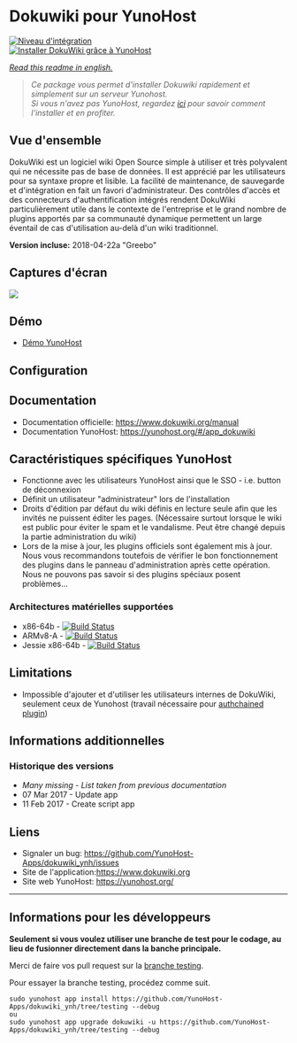 # Dokuwiki pour YunoHost

[![Niveau d'intégration](https://dash.yunohost.org/integration/dokuwiki.svg)](https://dash.yunohost.org/appci/app/dokuwiki)  
[![Installer DokuWiki grâce à YunoHost](https://install-app.yunohost.org/install-with-yunohost.png)](https://install-app.yunohost.org/?app=dokuwiki)

*[Read this readme in english.](./README.md)* 

> *Ce package vous permet d'installer Dokuwiki rapidement et simplement sur un serveur Yunohost.  
Si vous n'avez pas YunoHost, regardez [ici](https://yunohost.org/#/install) pour savoir comment l'installer et en profiter.*

## Vue d'ensemble

DokuWiki est un logiciel wiki Open Source simple à utiliser et très polyvalent qui ne nécessite pas de base de données. Il est apprécié par les utilisateurs pour sa syntaxe propre et lisible. La facilité de maintenance, de sauvegarde et d'intégration en fait un favori d'administrateur. Des contrôles d'accès et des connecteurs d'authentification intégrés rendent DokuWiki particulièrement utile dans le contexte de l'entreprise et le grand nombre de plugins apportés par sa communauté dynamique permettent un large éventail de cas d'utilisation au-delà d'un wiki traditionnel.

**Version incluse:** 2018-04-22a "Greebo"

## Captures d'écran

![](https://www.dokuwiki.org/_media/dokuwikimainwindow.png)

## Démo

* [Démo YunoHost](https://demo.yunohost.org/dokuwiki/)

## Configuration

## Documentation

* Documentation officielle: https://www.dokuwiki.org/manual
* Documentation YunoHost: https://yunohost.org/#/app_dokuwiki

## Caractéristiques spécifiques YunoHost

* Fonctionne avec les utilisateurs YunoHost ainsi que le SSO - i.e. button de déconnexion
* Définit un utilisateur "administrateur" lors de l'installation
* Droits d'édition par défaut du wiki définis en lecture seule afin que les invités ne puissent éditer les pages. (Nécessaire surtout lorsque le wiki est public pour éviter le spam et le vandalisme. Peut être changé depuis la partie administration du wiki)
* Lors de la mise à jour, les plugins officiels sont également mis à jour. Nous vous recommandons toutefois de vérifier le bon fonctionnement des plugins dans le panneau d'administration après cette opération. Nous ne pouvons pas savoir si des plugins spéciaux posent problèmes...

### Architectures matérielles supportées

* x86-64b - [![Build Status](https://ci-apps.yunohost.org/ci/logs/dokuwiki%20%28Official%29.svg)](https://ci-apps.yunohost.org/ci/apps/dokuwiki/)
* ARMv8-A - [![Build Status](https://ci-apps-arm.yunohost.org/ci/logs/dokuwiki%20%28Official%29.svg)](https://ci-apps-arm.yunohost.org/ci/apps/dokuwiki/)
* Jessie x86-64b - [![Build Status](https://ci-stretch.nohost.me/ci/logs/dokuwiki%20%28Official%29.svg)](https://ci-stretch.nohost.me/ci/apps/dokuwiki/)

## Limitations

* Impossible d'ajouter et d'utiliser les utilisateurs internes de DokuWiki, seulement ceux de Yunohost (travail nécessaire pour [authchained plugin](https://www.dokuwiki.org/plugin:authchained))

## Informations additionnelles

### Historique des versions

* *Many missing - List taken from previous documentation*
* 07 Mar 2017 - Update app
* 11 Feb 2017 - Create script app

## Liens

 * Signaler un bug: https://github.com/YunoHost-Apps/dokuwiki_ynh/issues
 * Site de l'application:https://www.dokuwiki.org
 * Site web YunoHost: https://yunohost.org/

---

## Informations pour les développeurs

**Seulement si vous voulez utiliser une branche de test pour le codage, au lieu de fusionner directement dans la banche principale.**

Merci de faire vos pull request sur la [branche testing](https://github.com/YunoHost-Apps/REPLACEBYYOURAPP_ynh/tree/testing).

Pour essayer la branche testing, procédez comme suit.
```
sudo yunohost app install https://github.com/YunoHost-Apps/dokuwiki_ynh/tree/testing --debug
ou
sudo yunohost app upgrade dokuwiki -u https://github.com/YunoHost-Apps/dokuwiki_ynh/tree/testing --debug
```
